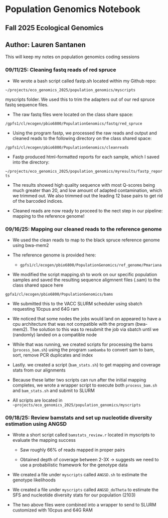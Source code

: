 # Population Genomics Notebook

## Fall 2025 Ecological Genomics

## Author: Lauren Santanen

This will keep my notes on population genomics coding sessions

### 09/11/25: Cleaning fastq reads of red spruce

-   We wrote a bash script called fastp.sh located within my Github repo:

`~/projects/eco_genomics_2025/population_genomics/myscripts`

myscripts folder. We used this to trim the adapters out of our red spruce fastq sequence files.

-   The raw fastq files were located on the class share space:

`/gpfs1/cl/ecogen/pbio6800/PopulationGenomics/fastq/red_spruce`

-   Using the program fastp, we processed the raw reads and output and cleaned reads to the following directory on the class shared space:

`/gpfs1/cl/ecogen/pbio6800/PopulationGenomics/cleanreads`

-   Fastp produced html-formatted reports for each sample, which I saved into the directory:

`~/projects/eco_genomics_2025/population_genomics/myresults/fastp_reports`

-   The results showed high quality sequence with most Q-scores being much greater than 20, and low amount of adapted contamination, which we trimmed out. We also trimmed out the leading 12 base pairs to get rid of the barcoded indices.

-   Cleaned reads are now ready to proceed to the nect step in our pipeline: mapping to the reference genome!

### 09/16/25: Mapping our cleaned reads to the reference genome

-   We used the clean reads to map to the black spruce reference genome using bwa-mem2

-   The reference genome is provided here:

    -   `gpfs1/cl/ecogen/pbio6800/PopulationGenomics/ref_genome/Pmariana`

-   We modified the script mapping.sh to work on our specific population samples and saved the resulting sequence aligmnent files (.sam) to the class shared space here

`gpfa1/cl/ecogen/pbio6800/PopulationGenomics/bams`

-   We submitted this to the VACC SLURM scheduler using sbatch requesting 10cpus and 64G ram

-   We noticed that some nodes the jobs would land on appeared to have a cpu architecture that was not compatible with the program (bwa-mem2). The solution to this was to resubmit the job via sbatch until we (randomly) landed on a compatible node

-   While that was running, we created scripts for processing the bams (`process_bam.sh`) using the program `sambamba` to convert sam to bam, sort, remove PCR duplicates and index

-   Lastly. we created a script (`bam_stats.sh`) to get mapping and coverage stats from our alignments

-   Because these latter two scripts can run after the initial mapping completes, we wrote a wrapper script to execute both `process_bam.sh` and `bam_stats.sh` and submit to SLURM

-   All scripts are located in `~projects/eco_genomics_2025/population_genomics/myscripts`

### 09/18/25: Review bamstats and set up nucleotide diversity estimation using ANGSD

-   Wrote a short script called `bamstats_review.r` located in myscripts to evaluate the mapping success

    -   Saw roughly 66% of reads mapped in proper pairs

    -   Obtained depth of coverage between 2-3X -\> suggests we need to use a probabilistic framework for the genotype data

-   We created a file under `myscripts` called `ANGSD.sh` to estimate the genotype likelihoods

-   We created a file under `myscripts` called `ANGSD_doTheta` to estimate the SFS and nucleotide diversity stats for our population (2103)

-   The two above files were combined into a wrapper to send to SLURM customized with 10cpus and 64G RAM
